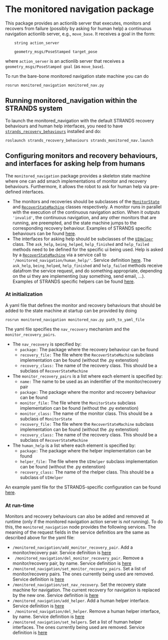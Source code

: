 # The monitored navigation package
           

This package provides an actionlib server that executes, monitors and recovers from failure (possibly by asking for human help) a continuous navigation actionlib server, e.g., `move_base`. 
It receives a goal in the form:
    
```
    string action_server
```

```
    geometry_msgs/PoseStamped target_pose
```
    
where `action_server` is an actionlib server that receives a  `geometry_msgs/PoseStamped goal` (as `move_base`).

To run the bare-bone monitored navigation state machine you can do

```
rosrun monitored_navigation monitored_nav.py
```

## Running monitored_navigation within the STRANDS system


To launch the monitored_navigation with the default STRANDS recovery behaviours and human help interfaces, you need to have [```strands_recovery_behaviours```](https://github.com/strands-project/strands_recovery_behaviours) installed and do:

```
roslaunch strands_recovery_behaviours strands_monitored_nav.launch
```

## Configuring monitors and recovery behaviours, and interfaces for asking help from humans

The ``monitored_navigation`` package provides a skeleton state machine where one can add smach implementations of monitor and recovery behaviours. Furthermore, it allows the robot to ask for human help 
via pre-defined interfaces.

* The monitors and recoveries should be subclasses  of the 
[``MonitorState``](src/monitored_navigation/monitor_state.py) and [``RecoverStateMachine``](src/monitored_navigation/recover_state_machine.py) classes respectively. A monitor runs in parallel with the execution of 
the continuous navigation action. When it outputs ``'invalid'``, the continuous navigation, and any other monitors that are running, are preempted, and the state machine jumps to
the corresponding recovery behaviour. Examples of STRANDS specific behaviours can be found
 [here](https://github.com/strands-project/strands_recovery_behaviours/tree/hydro-devel/strands_monitored_nav_states/src/strands_monitored_nav_states).
* The interfaces for asking help should be subclasses of the [``UIHelper``](src/monitored_navigation/ui_helper.py) class. The ``ask_help``, ``being_helped``, ``help_finished`` and ``help_failed`` methods need
to be defined for the specific ui being used. Help is asked by a [``RecoverStateMachine``](src/monitored_navigation/recover_state_machine.py) via a service
call to ```'/monitored_navigation/human_help/'```. Service definition [here](../strands_navigation_msgs/srv/AskHelp.srv). The  ``ask_help``, ``being_helped``, ``help_finished`` and ``help_failed`` methods
receive datafrom the service request, and do something appropriate, depending on the ui they are implementing (say something, send email, ...). Examples of STRANDS specific helpers can be found
 [here](https://github.com/strands-project/strands_recovery_behaviours/tree/hydro-devel/strands_human_help/src/strands_human_help).


### At initialization

A yaml file that defines the monitor and recovery behaviours that should be added to the state machine at startup can be provided by doing

```
rosrun monitored_navigation monitored_nav.py path_to_yaml_file
```

The yaml file specifies the ``nav_recovery`` mechanism and the ``monitor_recovery_pairs``. 

* The ``nav_recovery`` is specified by:
    * ``package:`` The package where the recovery behaviour can be found
    * ``recovery_file:`` The file where the ``RecoverStateMachine`` subclass implementation can be found (without the .py extenstion)
    * ``recovery_class:`` The name of the recovery class. This should be a subclass of ``RecoverStateMachine``
* The ``monitor_recovery_pairs`` is a list where each element is specified by:
    * ``name:`` The name to be used as an indentifier of the monitor/recovery pair
    * ``package:`` The package where the monitor and recovery behaviour can be found
    * ``monitor_file:`` The file where the ``MonitorState`` subclass implementation can be found (without the .py extenstion)
    * ``monitor_class:`` The name of the monitor class. This should be a subclass of ``MonitorState``
    * ``recovery_file:`` The file where the ``RecoverStateMachine`` subclass implementation can be found (without the .py extenstion)
    * ``recovery_class:`` The name of the recovery class. This should be a subclass of ``RecoverStateMachine``
* The ``human_help`` is a list where each element is specified by:
    * ``package:`` The package where the helper implementation can be found
    * ``helper_file:`` The file where the ``UIHelper`` subclass implementation can be found (without the .py extenstion)
    * ``recovery_class:`` The name of the rhelper class. This should be a subclass of ``UIHelper``

An example yaml file for the STRANDS-specific configuration can be found [here](config/strands.yaml).

### At run-time

Monitors and recovery behaviours can also be added and removed at runtime (only if the monitored navigation action server is *not* running). To do this, the ```monitored_navigation``` node provides the 
following services. The meaning of the request fields in the service definitios are the same as described above for the yaml file:

* ``/monitored_navigation/add_monitor_recovery_pair``. Add a monitor/recovery pair. Service definition is [here](../strands_navigation_msgs/srv/AddMonitorRecoveryPair.srv)
* `` /monitored_navigation/del_monitor_recovery_pair``. Remove a monitor/recovery pair, by name. Service definition is [here](../strands_navigation_msgs/srv/DelMonitorRecoveryPair.srv)
* ``/monitored_navigation/set_monitor_recovery_pairs``. Set a list of monitor/recovery pairs. The ones currently being used are removed. Service definition is 
[here](../strands_navigation_msgs/srv/SetMonitorRecoveryPairs.srv)
* ``/monitored_navigation/set_nav_recovery``. Set the recovery state machine for navigation. The current recovery for navigation is replaced by the new one. Service definition is [here](../strands_navigation_msgs/srv/SetNavRecovery.srv)
* ``/monitored_navigation/add_helper``. Add a human helper interface. Service definition is [here](../strands_navigation_msgs/srv/AddHelper.srv)
* `` /monitored_navigation/del_helper``. Remove a human helper interface, by name. Service definition is [here](../strands_navigation_msgs/srv/DelHelper.srv)
* ``/monitored_navigation/set_helpers``. Set a list of human helper interfaces. The ones currently being used are removed. Service definition is 
[here](../strands_navigation_msgs/srv/SetHelpers.srv)
